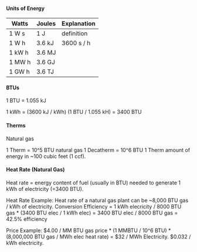 
#### Units of Energy

| Watts | Joules | Explanation | 
| --- | --- | --- |
| 1 W s | 1 J | definition |
| 1 W h | 3.6 kJ | 3600 s / h |
| 1 kW h | 3.6 MJ | |
| 1 MW h | 3.6 GJ | |
| 1 GW h | 3.6 TJ | | 

#### BTUs

1 BTU = 1.055 kJ

1 kWh = (3600 kJ / kWh) (1 BTU / 1.055 kH) = 3400 BTU 

#### Therms 

Natural gas

1 Therm = 10^5 BTU natural gas
1 Decatherm = 10^6 BTU
1 Therm amount of energy in ~100 cubic feet (1 ccf). 

#### Heat Rate (Natural Gas)

Heat rate = energy content of fuel (usually in BTU) needed to generate 1 kWh of electricity (=3400 BTU). 

Heat Rate Example: 
Heat rate of a natural gas plant can be ~8,000 BTU gas / kWh of electricity. 
Conversion Efficiency = 1 kWh elecricity / 8000 BTU gas * (3400 BTU elec / 1 kWh elec) = 3400 BTU elec / 8000 BTU gas = 42.5% efficiency

Price Example:
$4.00 / MM BTU gas price * (1 MMBTU / 10^6 BTU) * (8,000,000 BTU gas / MWh elec heat rate) =  $32 / MWh Electricity.   $0.032 / kWh electricity.




